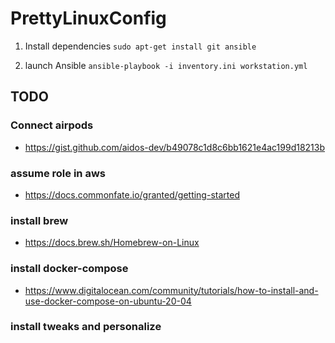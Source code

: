 # PrettyLinuxConfig

1. Install dependencies
   `sudo apt-get install git ansible`

2. launch Ansible
   `ansible-playbook -i inventory.ini workstation.yml`

## TODO
 
### Connect airpods
   - https://gist.github.com/aidos-dev/b49078c1d8c6bb1621e4ac199d18213b

### assume role in aws
   - https://docs.commonfate.io/granted/getting-started

### install brew
   - https://docs.brew.sh/Homebrew-on-Linux

### install docker-compose
   -  https://www.digitalocean.com/community/tutorials/how-to-install-and-use-docker-compose-on-ubuntu-20-04
### install tweaks and personalize 

